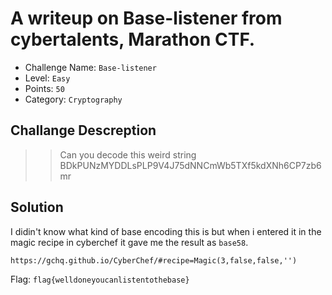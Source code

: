 # A writeup on Base-listener from cybertalents, Marathon CTF.
- Challenge Name: `Base-listener`
- Level: `Easy`
- Points: `50`
- Category: `Cryptography`

## Challange Descreption
>> Can you decode this weird string 
>> BDkPUNzMYDDLsPLP9V4J75dNNCmWb5TXf5kdXNh6CP7zb6mr


## Solution
I didin't know what kind of base encoding this is but when i entered it in the magic
recipe in cyberchef it gave me the result as `base58`.

`https://gchq.github.io/CyberChef/#recipe=Magic(3,false,false,'')`

Flag: `flag{welldoneyoucanlistentothebase}`
